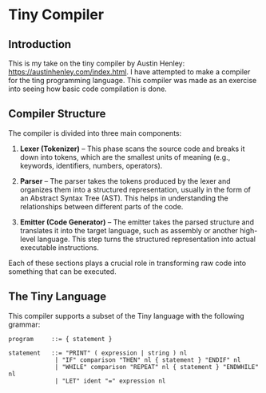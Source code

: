 # Tiny Compiler

## Introduction
This is my take on the tiny compiler by Austin Henley: https://austinhenley.com/index.html. I have attempted to make a compiler for the ting programming language. This compiler was made as an exercise into seeing how basic code compilation is done.

## Compiler Structure  

The compiler is divided into three main components:  

1. **Lexer (Tokenizer)** – This phase scans the source code and breaks it down into tokens, which are the smallest units of meaning (e.g., keywords, identifiers, numbers, operators).  

2. **Parser** – The parser takes the tokens produced by the lexer and organizes them into a structured representation, usually in the form of an Abstract Syntax Tree (AST). This helps in understanding the relationships between different parts of the code.  

3. **Emitter (Code Generator)** – The emitter takes the parsed structure and translates it into the target language, such as assembly or another high-level language. This step turns the structured representation into actual executable instructions.  

Each of these sections plays a crucial role in transforming raw code into something that can be executed.

## The Tiny Language  

This compiler supports a subset of the Tiny language with the following grammar:  

```ebnf
program     ::= { statement }

statement   ::= "PRINT" ( expression | string ) nl
             | "IF" comparison "THEN" nl { statement } "ENDIF" nl
             | "WHILE" comparison "REPEAT" nl { statement } "ENDWHILE" nl
             | "LET" ident "=" expression nl
